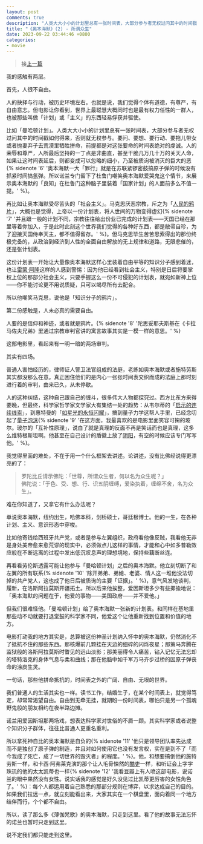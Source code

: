 ```yaml
---
layout: post
comments: true
description: "人类大大小小的计划里总有一张时间表，大部分参与者无权过问其中的时间戳如何得来，否则就无权参与。要问、要想、要行动、要拖儿带女或者抛妻弃子去荒漠里牺牲拼命，前提都是对这张要命的时间表绝对的虔诚。人的荣辱和尊严，人所最后坚持的一丁点是非曲直，甚至干脆几万几十万的关天人命，如果让这时间表延后，则都变成可以忽略的细小，乃至被质询被消灭的巨大的恶。"
title: "《奥本海默》(2) - 所谓众生"
date: 2023-09-22 03:44:46 +0800
categories:
- movie
---
```


> 接[上一篇](/2023/09/the-oppenheimer-movie-1/)

我的感触有两层。

首先，人很不自由。

人的抉择与行动，被历史环境左右。也就是说，我们觉得个体有道德，有尊严，有自由意志。但电影让你看到，世界上最聪慧大概同时也是最有权力任性的一群人，也被那些叫做「计划」或「主义」的东西轻易俘获并驱使。

比如「曼哈顿计划」。人类大大小小的计划里总有一张时间表，大部分参与者无权过问其中的时间戳如何得来，否则就无权参与。要问、要想、要行动、要拖儿带女或者抛妻弃子去荒漠里牺牲拼命，前提都是对这张要命的时间表绝对的虔诚。人的荣辱和尊严，人所最后坚持的一丁点是非曲直，甚至干脆几万几十万的关天人命，如果让这时间表延后，则都变成可以忽略的细小，乃至被质询被消灭的巨大的恶{% sidenote '6' '奥本海默一大「罪行」就是在苏联紧锣密鼓搞原子弹的时候没有抓紧时间搞氢弹。所以诺兰专门留下了杜鲁门嘲笑奥本海默爱哭鬼这个情节，来展示奥本海默的「良知」在杜鲁门这种脑子里装着「国家计划」的人面前多么不值一提。' %}。

再比如让奥本海默受尽苦头的「社会主义」。马克思厌恶宗教，斥之为「[人民的鸦片](https://zh.wikipedia.org/zh-hans/%E7%B2%BE%E7%A5%9E%E9%B8%A6%E7%89%87)」，大概也是觉得，上帝以一份计划表，将人世间的万物变得虚幻{% sidenote '7' '并且跟一般的计划不同，宗教往往给出份业已完成的计划表——天国已经在那里等着你加入，于是此时此刻这个世界我们觉得的各种好东西，都是敝帚自珍，为了迎接天国侍奉天主，都不值得留存。' %}。但马克思毕生苦苦思索得出的那份终极完备的，从政治到经济到人性的全面自由解放的无上规律和道路，无限悲催的，还是张计划表。

这份计划表一开始让大量像奥本海默这样心里装着自由平等的知识分子感到着迷，也让[雷蒙·阿隆](https://zh.wikipedia.org/zh-hans/%E9%9B%B7%E8%92%99%C2%B7%E9%98%BF%E9%9A%86)这样的人感到警惕：因为他已经看到社会主义，特别是日后将要掌权上位的那部分社会主义，只要手握这么一份不可侵犯的计划表，就宛如新神上位——你不能讨论更不用说质疑，只可以竭尽所有去配合。

所以他嘲笑马克思，说他是「知识分子的鸦片」。

第二份感触是，人未必真的需要自由。

人要的是信仰和神迹，或者就是鸦片。{% sidenote '8' '陀思妥耶夫斯基在《卡拉马佐夫兄弟》里通过宗教审判官讲的寓言故事其实是一模一样的意思。' %}

这部电影里，看起来有一明一暗的两场审判。

其实有四场。

普通人害怕经历的，律师证人警卫法官组成的法庭，老练如奥本海默或者施特劳斯其实都没那么在意。真正困住他们的是内心一张张时间表交织而成的法庭上那时刻进行着的审判，由来已久，从未停歇。

人的这种纠结，这种自己跟自己的缠斗，很多伟大人物都探究过。西方比东方来得要晚，但最终，科学家哲学家文学家大有集结一处的趋势：从韦尔蒂的「[启示的连续线索](https://muse.jhu.edu/article/771692/summary)」，到惠特曼的「[如星光的永恒闪耀](https://www.goodreads.com/quotes/8705751-there-is-in-sanest-hours-a-consciousness-a-thought-that)」，搞到量子力学这帮人手里，已经念叨起了[量子泡沫](https://zh.wikipedia.org/zh-hans/%E9%87%8F%E5%AD%90%E6%B3%A1%E6%B2%AB){% sidenote '9' '在这方面，我最喜欢的是电影里面笑容可掬的玻尔。玻尔的「互补性原理」，说白了就是真理的反面不再是笑话而也是真理，这多么维特根斯坦啊。他甚至在自己设计的盾徽上放了[阴阳](https://www.ccnta.cn/article/10641.html)，有空的时候应该专门写写他。' %}。

我觉得里面的难处，不在于用一个什么框架去讲述。论讲述，没有比佛经说得更漂亮的了：

> 罗陀比丘请示佛陀：「世尊，所谓众生者，何以名为众生呢？」\
> 佛陀说：「于色、受、想、行、识五阴缠缚，爱染执着，缠绵不舍，名为众生」。

难在你知道了，又拿它有什么办法呢？

单说奥本海默，纽约出生，哈佛本科，剑桥硕士，哥廷根博士。他的一生，在各种计划、主义、意识形态中穿梭。

比如他寄钱给西班牙共产党，或者是参与左翼组织，政府看他像反贼，我看他无非是身处美帝愈来愈荒谬的现实中，必须做点儿这样的事情，才能和心中如多普勒效应般在不断远离的过程中发出低沉叹息声的理想境地，保持些藕断丝连。

再看看劳伦斯透露可能让他参与「曼哈顿计划」之后的奥本海默。他立刻切断了和左翼的所有联系{% sidenote '10' '除开弟弟、弟媳、老婆、情人这一堆他没法切掉的共产党人，这也成了他日后被质询的主要「证据」。' %}，意气风发地谈判，履新，在洛斯阿拉莫斯开疆拓土。所以后来他挨整，爱因斯坦多少有些揶揄地说：「奥本海默的问题在于，他爱的事物——美国政府——并不爱他。」

但我们很难怪他。「曼哈顿计划」给了奥本海默一张新的计划表。和同样在基地里那些动不动就要打退堂鼓的科学家不同，他爱这个让他重新找到位置和价值的地方。

电影打动我的地方其实是，总算被这份神圣计划纳入怀中的奥本海默，仍然消化不了抵抗不住的那些东西。那核爆前几颗挂在天边的细碎的闪烁夜星；那策马奔腾在监狱般的洛斯阿拉莫斯时瞥见的远山淡影；那美丽得令人痛苦，钻入记忆无法忘却的塔特洛克的身体气息与柔和曲线；那在他脑中如千军万马齐步过桥的因原子弹丧命的涂炭生灵。

一句话，那些他拼命抵抗的，时间表之外的广阔、自由、无垠的世界。

我们普通人的生活其实也一样。读书工作，结婚生子，在某个时间表上，就觉得笃定，却常常渴望自由。自由到无牵无挂，就期盼一份时间表，哪怕只是另一个孤魂野鬼般的朋友相约在夜半路边摊。

诺兰用爱因斯坦那两场戏，想表达科学家对世俗的不屑一顾。其实科学家或者说整个知识分子群体，往往比普通人更重名重利。

所以拿死神自比的奥本海默是自负的{% sidenote '11' '他只是领导团队率先达成而不是独创了原子弹的制造，并且对如何使用它也没有发言权，实在是到不了「而今我成了死亡，成了一切世界的毁灭者」的程度。' %}。他，和想要搞倒他的施特劳斯一样，和卡西·阿弗莱克演的那个让人毛骨悚然的[酷吏](https://en.wikipedia.org/wiki/Boris_Pash)一样，和听证会上字字珠玑的他的太太凯蒂也一样{% sidenote '12' '我看豆瓣上有人喷这部电影，说诺兰的眼中果然没有女性。说实话我的感觉是好久没见过比凯蒂更厉害的女性角色了。' %}：每个人都运用着自己熟悉的那部分规则在博弈，以求达成自己的目的。如果我们拉远一点，就立刻能看出来，大家其实在一个棋盘里，面向着同一个地方结伴而行，个个都不自由。

所以，读了那么多《薄伽梵歌》的奥本海默，只走到这里。看了他的故事无法忘怀的诺兰也暂时只走到这里。

说不定我们都只能走到这里。
